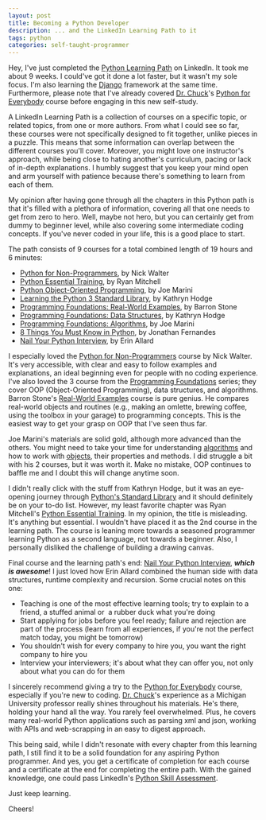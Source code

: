 ```yaml
---
layout: post
title: Becoming a Python Developer
description: ... and the LinkedIn Learning Path to it
tags: python
categories: self-taught-programmer
---
```


Hey, I've just completed the [Python Learning Path](https://www.linkedin.com/learning/paths/become-a-python-developer-8969630) on LinkedIn. It took me about 9 weeks. I could've got it done a lot faster, but it wasn't my sole focus. I'm also learning the [Django](https://dj4e.com) framework at the same time. Furthermore, please note that I've already covered [Dr. Chuck](https://online.dr-chuck.com/index.php)'s [Python for Everybody](https://www.py4e.com) course before engaging in this new self-study.

A LinkedIn Learning Path is a collection of courses on a specific topic, or related topics, from one or more authors. From what I could see so far, these courses were not specifically designed to fit together, unlike pieces in a puzzle. This means that some information can overlap between the different courses you'll cover. Moreover, you might love one instructor's approach, while being close to hating another's curriculum, pacing or lack of in-depth explanations. I humbly suggest that you keep your mind open and arm yourself with patience because there's something to learn from each of them.

My opinion after having gone through all the chapters in this Python path is that it's filled with a plethora of information, covering all that one needs to get from zero to hero. Well, maybe not hero, but you can certainly get from dummy to beginner level, while also covering some intermediate coding concepts. If you've never coded in your life, this is a good place to start.

The path consists of 9 courses for a total combined length of 19 hours and 6 minutes:

- [Python for Non-Programmers](https://www.linkedin.com/learning/python-for-non-programmers), by Nick Walter
- [Python Essential Training](https://www.linkedin.com/learning/python-essential-training-14898805), by Ryan Mitchell
- [Python Object-Oriented Programming](https://www.linkedin.com/learning/python-object-oriented-programming), by Joe Marini
- [Learning the Python 3 Standard Library](https://www.linkedin.com/learning/learning-the-python-3-standard-library), by Kathryn Hodge
- [Programming Foundations: Real-World Examples](https://www.linkedin.com/learning/programming-foundations-real-world-examples), by Barron Stone
- [Programming Foundations: Data Structures](https://www.linkedin.com/learning/programming-foundations-data-structures-2), by Kathryn Hodge
- [Programming Foundations: Algorithms](https://www.linkedin.com/learning/programming-foundations-algorithms), by Joe Marini
- [8 Things You Must Know in Python](https://www.linkedin.com/learning/8-things-you-must-know-in-python), by Jonathan Fernandes
- [Nail Your Python Interview](https://www.linkedin.com/learning/nail-your-python-interview), by Erin Allard

I especially loved the  [Python for Non-Programmers](https://www.linkedin.com/learning/python-for-non-programmers) course by Nick Walter. It's very accessible, with clear and easy to follow examples and explanations, an ideal beginning even for people with no coding experience. I've also loved the 3 course from the [Programming Foundations](https://www.linkedin.com/learning/paths/become-a-programmer-foundations) series; they cover OOP (Object-Oriented Programming), data structures, and algorithms. Barron Stone's [Real-World Examples](https://www.linkedin.com/learning/programming-foundations-real-world-examples) course is pure genius. He compares real-world objects and routines (e.g., making an omlette, brewing coffee, using the toolbox in your garage) to programming concepts. This is the easiest way to get your grasp on OOP that I've seen thus far.

Joe Marini's materials are solid gold, although more advanced than the others. You might need to take your time for understanding [algorithms](https://www.linkedin.com/learning/programming-foundations-algorithms) and how to work with [objects](https://www.linkedin.com/learning/python-object-oriented-programming), their properties and methods. I did struggle a bit with his 2 courses, but it was worth it. Make no mistake, OOP continues to baffle me and I doubt this will change anytime soon.

I didn't really click with the stuff from Kathryn Hodge, but it was an eye-opening journey through [Python's Standard Library](https://www.linkedin.com/learning/learning-the-python-3-standard-library) and it should definitely be on your to-do list. However, my least favorite chapter was Ryan Mitchell's [Python Essential Training](https://www.linkedin.com/learning/python-essential-training-14898805). In my opinion, the title is misleading. It's anything but essential. I wouldn't have placed it as the 2nd course in the learning path. The course is leaning more towards a seasoned programmer learning Python as a second language, not towards a beginner. Also, I personally disliked the challenge of building a drawing canvas.

Final course and the learning path's end: [Nail Your Python Interview](https://www.linkedin.com/learning/nail-your-python-interview), ***which is awesome***! I just loved how Erin Allard combined the human side with data structures, runtime complexity and recursion. Some crucial notes on this one:
- Teaching is one of the most effective learning tools; try to explain to a friend, a stuffed animal or  a rubber duck what you're doing
- Start applying for jobs before you feel ready; failure and rejection are part of the process (learn from all experiences, if you're not the perfect match today, you might be tomorrow)
- You shouldn't wish for every company to hire you, you want the right company to hire you
- Interview your interviewers; it's about what they can offer you, not only about what you can do for them

I sincerely recommend giving a try to the [Python for Everybody](https://www.py4e.com) course, especially if you're new to coding. [Dr. Chuck](https://online.dr-chuck.com/index.php)'s experience as a Michigan University professor really shines throughout his materials. He's there, holding your hand all the way. You rarely feel overwhelmed. Plus, he covers many real-world Python applications such as parsing xml and json, working with APIs and web-scrapping in an easy to digest approach.

This being said, while I didn't resonate with every chapter from this learning path, I still find it to be a solid foundation for any aspiring Python programmer. And yes, you get a certificate of completion for each course and a certificate at the end for completing the entire path. With the gained knowledge, one could pass LinkedIn's [Python Skill Assessment](https://www.linkedin.com/help/linkedin/answer/115833).

Just keep learning.

Cheers!